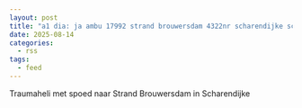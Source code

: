 ```yaml
---
layout: post
title: "a1 dia: ja ambu 17992 strand brouwersdam 4322nr scharendijke schadk bon 120426"
date: 2025-08-14
categories: 
  - rss
tags: 
  - feed
---
```


Traumaheli met spoed naar Strand Brouwersdam in Scharendijke
